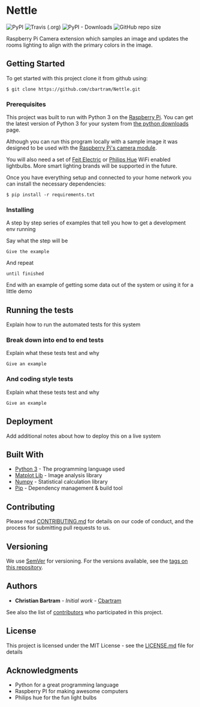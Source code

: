 # Nettle

![PyPI](https://img.shields.io/pypi/v/Nettle)
![Travis (.org)](https://img.shields.io/travis/cbartram/Nettle)
![PyPI - Downloads](https://img.shields.io/pypi/dm/Nettle)
![GitHub repo size](https://img.shields.io/github/repo-size/cbartram/Nettle)

Raspberry Pi Camera extension which samples an image and updates the rooms lighting to align with the primary 
colors in the image.

## Getting Started

To get started with this project clone it from github using:

```shell script
$ git clone https://github.com/cbartram/Nettle.git
```

### Prerequisites

This project was built to run with Python 3 on the [Raspberry Pi](https://www.raspberrypi.org/). 
You can get the latest version of Python 3 for your system from [the python downloads](https://www.python.org/downloads/) page.

Although you can run this program locally with a sample image it was designed to be used with the [Raspberry Pi's camera module](https://www.raspberrypi.org/products/camera-module-v2/).

You will also need a set of [Feit Electric](https://www.feit.com/product-category/bulbs/smart-wifi-light-bulb/) or [Philips Hue](https://www2.meethue.com/en-us/bulbs) WiFi enabled lightbulbs.
More smart lighting brands will be supported in the future. 

Once you have everything setup and connected to your home network you can install the necessary dependencies:

```shell script
$ pip install -r requirements.txt
```

### Installing

A step by step series of examples that tell you how to get a development env running

Say what the step will be

```
Give the example
```

And repeat

```
until finished
```

End with an example of getting some data out of the system or using it for a little demo

## Running the tests

Explain how to run the automated tests for this system

### Break down into end to end tests

Explain what these tests test and why

```
Give an example
```

### And coding style tests

Explain what these tests test and why

```
Give an example
```

## Deployment

Add additional notes about how to deploy this on a live system

## Built With

* [Python 3](http://www.dropwizard.io/1.0.2/docs/) - The programming language used
* [Matplot Lib](https://maven.apache.org/) - Image analysis library
* [Numpy](https://rometools.github.io/rome/) - Statistical calculation library
* [Pip](https://rometools.github.io/rome/) - Dependency management & build tool

## Contributing

Please read [CONTRIBUTING.md](https://gist.github.com/cbartram/b24679402957c63ec426) for details on our code of conduct, and the process for submitting pull requests to us.

## Versioning

We use [SemVer](http://semver.org/) for versioning. For the versions available, see the [tags on this repository](https://github.com/cbartram/Nettle/tags). 

## Authors

* **Christian Bartram** - *Initial work* - [Cbartram](https://github.com/cbartram)

See also the list of [contributors](https://github.com/Nettle/contributors) who participated in this project.

## License

This project is licensed under the MIT License - see the [LICENSE.md](LICENSE.md) file for details

## Acknowledgments

* Python for a great programming language
* Raspberry PI for making awesome computers
* Philips hue for the fun light bulbs
